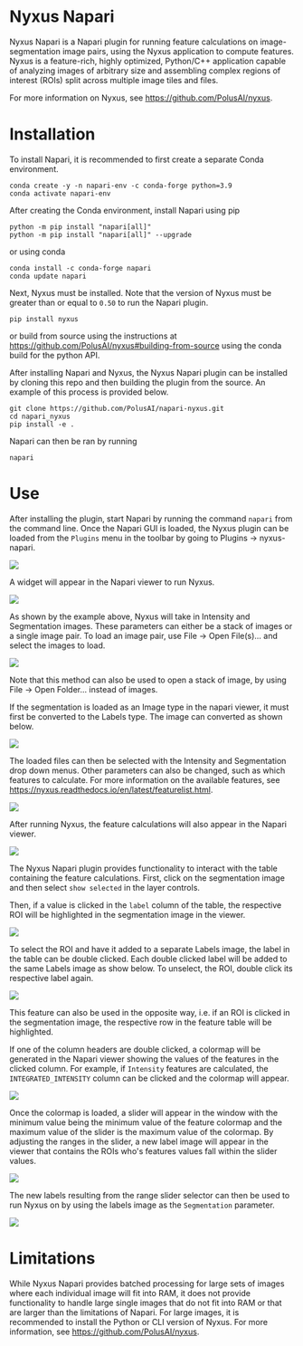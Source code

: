 # Nyxus Napari

Nyxus Napari is a Napari plugin for running feature calculations on image-segmentation image pairs, using the
Nyxus application to compute features. Nyxus is a feature-rich, highly optimized, Python/C++ application capable 
of analyzing images of arbitrary size and assembling complex regions of interest (ROIs) split across multiple image tiles and files. 

For more information on Nyxus, see https://github.com/PolusAI/nyxus.
 
# Installation 

To install Napari, it is recommended to first create a separate Conda environment. 

```
conda create -y -n napari-env -c conda-forge python=3.9
conda activate napari-env
```

After creating the Conda environment,
install Napari using pip

```
python -m pip install "napari[all]"
python -m pip install "napari[all]" --upgrade
```

or using conda

```
conda install -c conda-forge napari
conda update napari
```

Next, Nyxus must be installed. Note that the version of Nyxus must be greater than or equal to `0.50` to run the Napari plugin.

`pip install nyxus`

or build from source using the instructions at https://github.com/PolusAI/nyxus#building-from-source using the conda build for the
python API.

After installing Napari and Nyxus, the Nyxus Napari plugin can be installed by cloning this repo and then building the plugin from the source. 
An example of this process is provided below.

```
git clone https://github.com/PolusAI/napari-nyxus.git
cd napari_nyxus
pip install -e .
```

Napari can then be ran by running 

```
napari
````

# Use
After installing the plugin, start Napari by running the command `napari` from the command line. Once the Napari 
GUI is loaded, the Nyxus plugin can be loaded from the `Plugins` menu in the toolbar by going to Plugins -> nyxus-napari.

![](https://github.com/PolusAI/napari-nyxus/raw/main/docs/source/img/plugin_menu.png)

A widget will appear in the Napari viewer to run Nyxus.

![](https://github.com/PolusAI/napari-nyxus/raw/main/docs/source/img/nyxus_loaded.png)

As shown by the example above, Nyxus will take in Intensity and Segmentation images. These parameters can either be a stack
of images or a single image pair. To load an image pair, use File -> Open File(s)... and select the images to load.

![](https://github.com/PolusAI/napari-nyxus/raw/main/docs/source/img/open_image.png)


Note that this method can also be used to open a stack of image, by using File -> Open Folder... instead of images. 

If the segmentation is loaded as an Image type in the napari viewer, it must first be converted to the Labels type. The image can converted as shown below.

![](https://github.com/PolusAI/napari-nyxus/raw/main/docs/source/img/convert_to_labels.png)

The loaded files can then be selected with the Intensity and Segmentation drop down menus. Other parameters can also be changed,
such as which features to calculate. For more information on the available features, see https://nyxus.readthedocs.io/en/latest/featurelist.html.

![](https://github.com/PolusAI/napari-nyxus/raw/main/docs/source/img/setup_calculation.png)

After running Nyxus, the feature calculations will also appear in the Napari viewer.

![](https://github.com/PolusAI/napari-nyxus/raw/main/docs/source/img/feature_results.png)

The Nyxus Napari plugin provides functionality to interact with the table containing the feature calculations. First, click on the segmentation image and then select `show selected` in the layer controls. 


Then, if a value is clicked in the `label` column of the table, the respective ROI will be highlighted in the segmentation image in the viewer.

![](https://github.com/PolusAI/napari-nyxus/raw/main/docs/source/img/click_label.png)

To select the ROI and have it added to a separate Labels image, the label in the table can be double clicked. Each double clicked label will be added to the same Labels image as show below. To unselect, the ROI, double click its respective label again.

![](https://github.com/PolusAI/napari-nyxus/raw/main/docs/source/img/double_click_label.png)

This feature can also be used in the opposite way, i.e. if an ROI is clicked in the segmentation image, the respective row in the 
feature table will be highlighted.

If one of the column headers are double clicked, a colormap will be generated in the Napari viewer showing the values of the features in the clicked
column. For example, if `Intensity` features are calculated, the `INTEGRATED_INTENSITY` column can be clicked and the colormap will appear.

![](https://github.com/PolusAI/napari-nyxus/raw/main/docs/source/img/feature_colormap.png)

Once the colormap is loaded, a slider will appear in the window with the minimum value being the minimum value of the feature colormap and the 
maximum value of the slider is the maximum value of the colormap. By adjusting the ranges in the slider, a new label image will appear in the viewer
that contains the ROIs who's features values fall within the slider values.

![](https://github.com/PolusAI/napari-nyxus/raw/main/docs/source/img/slider_feature.png)

The new labels resulting from the range slider selector can then be used to run Nyxus on by using the labels image as the `Segmentation` parameter.

![](https://github.com/PolusAI/napari-nyxus/raw/main/docs/source/img/run_on_colormap_labels.png)

# Limitations

While Nyxus Napari provides batched processing for large sets of images where each individual image will fit into RAM, 
it does not provide functionality to handle large single images that do not fit into RAM or that are larger than the 
limitations of Napari. For large images, it is recommended to install the Python or CLI version of Nyxus. 
For more information, see https://github.com/PolusAI/nyxus. 
